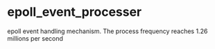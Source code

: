 # epoll_event_processer
epoll event handling mechanism. The process frequency reaches 1.26 millions per second
